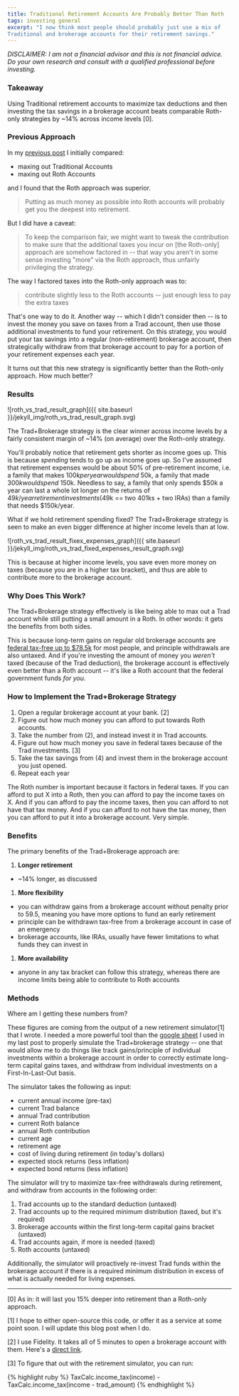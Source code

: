 ```yaml
---
title: Traditional Retirement Accounts Are Probably Better Than Roth
tags: investing general
excerpt: "I now think most people should probably just use a mix of
Traditional and brokerage accounts for their retirement savings."
---
```


_DISCLAIMER: I am not a financial advisor and this is not financial
advice. Do your own research and consult with a qualified professional
before investing._

### Takeaway

Using Traditional retirement accounts to maximize tax deductions and then
investing the tax savings in a brokerage account beats comparable Roth-only
strategies by ~14% across income levels [0].

### Previous Approach

In my [previous post](/optimal-roth-vs-traditional-mix) I initially compared:

* maxing out Traditional Accounts
* maxing out Roth Accounts

and I found that the Roth approach was superior.

> Putting as much money as possible into Roth accounts will probably get you
the deepest into retirement.

But I did have a caveat:

> To keep the comparison fair, we might want to tweak the contribution to make
> sure that the additional taxes you incur on [the Roth-only] approach are
> somehow factored
> in -- that way you aren't in some sense investing "more" via the Roth
> approach, thus unfairly privileging the strategy.

The way I factored taxes into the Roth-only approach was to:

> contribute slightly less to the Roth accounts -- just enough less to pay the
extra taxes

That's one way to do it. Another way -- which I didn't consider then -- is to invest
the money you save on taxes from a Trad account, then use those additional
investments to fund your retirement. On this strategy, you would put your tax
savings into a regular (non-retirement) brokerage account, then strategically
withdraw from that brokerage account to pay for a portion of your retirement
expenses each year.

It turns out that this new strategy is significantly better than the Roth-only
approach. How much better?

### Results

![roth_vs_trad_result_graph]({{ site.baseurl }}/jekyll_img/roth_vs_trad_result_graph.svg)

The Trad+Brokerage strategy is the clear winner across income levels by a fairly
consistent margin of ~14% (on average) over the Roth-only strategy.

You'll probably notice that retirement gets shorter as income goes up.
This is because _spending_ tends to go up as income goes up. So I've assumed
that retirement expenses would be about 50% of pre-retirement income, i.e. a
family that makes $100k per year would spend ~$50k, a family that made $300k
would spend ~$150k. Needless to say, a family that only spends $50k a year can
last a whole lot longer on the returns of $49k/year retirement investments
($49k == two 401ks + two IRAs) than a family that needs $150k/year.

What if we hold retirement spending fixed? The Trad+Brokerage strategy is seen
to make an even bigger difference at higher income levels than at low.

![roth_vs_trad_result_fixex_expenses_graph]({{ site.baseurl }}/jekyll_img/roth_vs_trad_fixed_expenses_result_graph.svg)

This is because at higher income levels, you save even more money on taxes
(because you are in a higher tax bracket), and thus are able to contribute more
to the brokerage account.

### Why Does This Work?

The Trad+Brokerage strategy effectively is like being able to max out a Trad
account while still putting a small amount in a Roth. In other words: it gets
the benefits from both sides.

This is because long-term gains on regular old brokerage accounts
are [federal tax-free up to
$78.5k](https://www.fool.com/retirement/2018/12/09/long-term-capital-gains-tax-rates-in-2019.aspx) for
most people, and principle withdrawals are also untaxed. And if
you're investing the amount of money you _weren't_ taxed (because of the Trad
deduction), the brokerage account is effectively even better than a Roth
account -- it's like a Roth account that the federal government funds _for you_.

### How to Implement the Trad+Brokerage Strategy

1. Open a regular brokerage account at your bank. [2]
1. Figure out how much money you can afford to put towards Roth accounts.
1. Take the number from (2), and instead invest it in Trad accounts.
1. Figure out how much money you save in federal taxes because of the Trad
   investments. [3]
1. Take the tax savings from (4) and invest them in the brokerage account you just opened.
1. Repeat each year

The Roth number is important because it factors in federal taxes. If you can
afford to put X into a Roth, then you can afford to pay the income taxes on
X. And if you can afford to pay the income taxes, then you can afford to not
have that tax money. And if you can afford to not have the
tax money, then you can afford to put it into a brokerage account. Very simple.

### Benefits

The primary benefits of the Trad+Brokerage approach are:

1. **Longer retirement**
  * ~14% longer, as discussed
1. **More flexibility**
  * you can withdraw gains from a brokerage account without penalty prior to
    59.5, meaning you have more options to fund an early retirement
  * principle can be withdrawn tax-free from a brokerage account in case of an
    emergency
  * brokerage accounts, like IRAs, usually have fewer limitations to what
    funds they can invest in
1. **More availability**
  * anyone in any tax bracket can follow this strategy, whereas there are income
    limits being able to contribute to Roth accounts

### Methods

Where am I getting these numbers from?

These figures are coming from the output of a new retirement simulator[1] that I
wrote. I needed a more powerful tool than the [google
sheet](https://docs.google.com/spreadsheets/d/1BTxpTPcWo_49mpgjvHOl3uldeCp2guozpnRap4Uye-o/edit#gid=323340355)
I used in my last post to properly simulate the Trad+brokerage strategy -- one
that would allow me to do things like track gains/principle of individual
investments within a brokerage account in order to correctly estimate long-term
capital gains taxes, and withdraw from individual investments on a
First-In-Last-Out basis.

The simulator takes the following as input:

  * current annual income (pre-tax)
  * current Trad balance
  * annual Trad contribution
  * current Roth balance
  * annual Roth contribution
  * current age
  * retirement age
  * cost of living during retirement (in today's dollars)
  * expected stock returns (less inflation)
  * expected bond returns (less inflation)

The simulator will try to maximize tax-free withdrawals during retirement,
and withdraw from accounts in the following order:

1. Trad accounts up to the standard deduction (untaxed)
1. Trad accounts up to the required minimum distribution (taxed, but it's
   required)
1. Brokerage accounts within the first long-term capital gains bracket (untaxed)
1. Trad accounts again, if more is needed (taxed)
1. Roth accounts (untaxed)

Additionally, the simulator will proactively re-invest Trad funds within the
brokerage account if there is a required minimum distribution in excess of what
is actually needed for living expenses.

---

[0] As in: it will last you 15% deeper into retirement than a
Roth-only approach.

[1] I hope to either open-source this code, or offer it as a service at some
point soon. I will update this blog post when I do.

[2] I use Fidelity. It takes all of 5 minutes to open a brokerage account with
them. Here's a [direct
link](https://www.fidelity.com/trading/the-fidelity-account).

[3] To figure that out with the retirement simulator, you can run:

{% highlight ruby %}
  TaxCalc.income_tax(income) - TaxCalc.income_tax(income - trad_amount)
{% endhighlight %}

